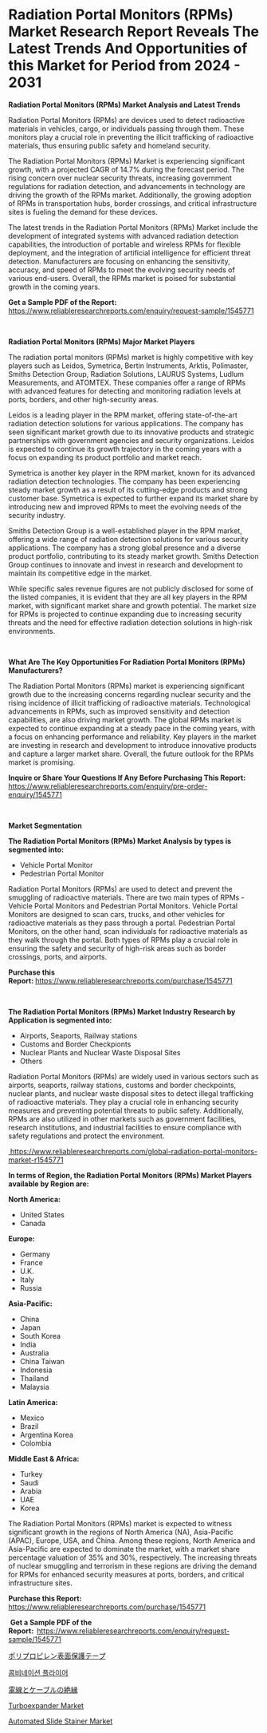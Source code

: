 <p><h1>Radiation Portal Monitors (RPMs) Market Research Report Reveals The Latest Trends And Opportunities of this Market for Period from 2024 - 2031</h1></p><p><strong>Radiation Portal Monitors (RPMs) Market Analysis and Latest Trends</strong></p>
<p><p>Radiation Portal Monitors (RPMs) are devices used to detect radioactive materials in vehicles, cargo, or individuals passing through them. These monitors play a crucial role in preventing the illicit trafficking of radioactive materials, thus ensuring public safety and homeland security. </p><p>The Radiation Portal Monitors (RPMs) Market is experiencing significant growth, with a projected CAGR of 14.7% during the forecast period. The rising concern over nuclear security threats, increasing government regulations for radiation detection, and advancements in technology are driving the growth of the RPMs market. Additionally, the growing adoption of RPMs in transportation hubs, border crossings, and critical infrastructure sites is fueling the demand for these devices.</p><p>The latest trends in the Radiation Portal Monitors (RPMs) Market include the development of integrated systems with advanced radiation detection capabilities, the introduction of portable and wireless RPMs for flexible deployment, and the integration of artificial intelligence for efficient threat detection. Manufacturers are focusing on enhancing the sensitivity, accuracy, and speed of RPMs to meet the evolving security needs of various end-users. Overall, the RPMs market is poised for substantial growth in the coming years.</p></p>
<p><strong>Get a Sample PDF of the Report:&nbsp;</strong> <a href="https://www.reliableresearchreports.com/enquiry/request-sample/1545771">https://www.reliableresearchreports.com/enquiry/request-sample/1545771</a></p>
<p>&nbsp;</p>
<p><strong>Radiation Portal Monitors (RPMs) Major Market Players</strong></p>
<p><p>The radiation portal monitors (RPMs) market is highly competitive with key players such as Leidos, Symetrica, Bertin Instruments, Arktis, Polimaster, Smiths Detection Group, Radiation Solutions, LAURUS Systems, Ludlum Measurements, and ATOMTEX. These companies offer a range of RPMs with advanced features for detecting and monitoring radiation levels at ports, borders, and other high-security areas.</p><p>Leidos is a leading player in the RPM market, offering state-of-the-art radiation detection solutions for various applications. The company has seen significant market growth due to its innovative products and strategic partnerships with government agencies and security organizations. Leidos is expected to continue its growth trajectory in the coming years with a focus on expanding its product portfolio and market reach.</p><p>Symetrica is another key player in the RPM market, known for its advanced radiation detection technologies. The company has been experiencing steady market growth as a result of its cutting-edge products and strong customer base. Symetrica is expected to further expand its market share by introducing new and improved RPMs to meet the evolving needs of the security industry.</p><p>Smiths Detection Group is a well-established player in the RPM market, offering a wide range of radiation detection solutions for various security applications. The company has a strong global presence and a diverse product portfolio, contributing to its steady market growth. Smiths Detection Group continues to innovate and invest in research and development to maintain its competitive edge in the market.</p><p>While specific sales revenue figures are not publicly disclosed for some of the listed companies, it is evident that they are all key players in the RPM market, with significant market share and growth potential. The market size for RPMs is projected to continue expanding due to increasing security threats and the need for effective radiation detection solutions in high-risk environments.</p></p>
<p>&nbsp;</p>
<p><strong>What Are The Key Opportunities For Radiation Portal Monitors (RPMs) Manufacturers?</strong></p>
<p><p>The Radiation Portal Monitors (RPMs) market is experiencing significant growth due to the increasing concerns regarding nuclear security and the rising incidence of illicit trafficking of radioactive materials. Technological advancements in RPMs, such as improved sensitivity and detection capabilities, are also driving market growth. The global RPMs market is expected to continue expanding at a steady pace in the coming years, with a focus on enhancing performance and reliability. Key players in the market are investing in research and development to introduce innovative products and capture a larger market share. Overall, the future outlook for the RPMs market is promising.</p></p>
<p><strong>Inquire or Share Your Questions If Any Before Purchasing This Report:</strong> <a href="https://www.reliableresearchreports.com/enquiry/pre-order-enquiry/1545771">https://www.reliableresearchreports.com/enquiry/pre-order-enquiry/1545771</a></p>
<p>&nbsp;</p>
<p><strong>Market Segmentation</strong></p>
<p><strong>The Radiation Portal Monitors (RPMs) Market Analysis by types is segmented into:</strong></p>
<p><ul><li>Vehicle Portal Monitor</li><li>Pedestrian Portal Monitor</li></ul></p>
<p><p>Radiation Portal Monitors (RPMs) are used to detect and prevent the smuggling of radioactive materials. There are two main types of RPMs - Vehicle Portal Monitors and Pedestrian Portal Monitors. Vehicle Portal Monitors are designed to scan cars, trucks, and other vehicles for radioactive materials as they pass through a portal. Pedestrian Portal Monitors, on the other hand, scan individuals for radioactive materials as they walk through the portal. Both types of RPMs play a crucial role in ensuring the safety and security of high-risk areas such as border crossings, ports, and airports.</p></p>
<p><strong>Purchase this Report:&nbsp;</strong><a href="https://www.reliableresearchreports.com/purchase/1545771">https://www.reliableresearchreports.com/purchase/1545771</a></p>
<p>&nbsp;</p>
<p><strong>The Radiation Portal Monitors (RPMs) Market Industry Research by Application is segmented into:</strong></p>
<p><ul><li>Airports, Seaports, Railway stations</li><li>Customs and Border Checkpionts</li><li>Nuclear Plants and Nuclear Waste Disposal Sites</li><li>Others</li></ul></p>
<p><p>Radiation Portal Monitors (RPMs) are widely used in various sectors such as airports, seaports, railway stations, customs and border checkpoints, nuclear plants, and nuclear waste disposal sites to detect illegal trafficking of radioactive materials. They play a crucial role in enhancing security measures and preventing potential threats to public safety. Additionally, RPMs are also utilized in other markets such as government facilities, research institutions, and industrial facilities to ensure compliance with safety regulations and protect the environment.</p></p>
<p><a href="https://www.reliableresearchreports.com/global-radiation-portal-monitors-market-r1545771">&nbsp;https://www.reliableresearchreports.com/global-radiation-portal-monitors-market-r1545771</a></p>
<p><strong>In terms of Region, the Radiation Portal Monitors (RPMs) Market Players available by Region are:</strong></p>
<p>
    <p> <strong> North America: </strong>
        <ul>
            <li>United States</li>
            <li>Canada</li>
        </ul>
        </p> 
    <p> <strong> Europe: </strong>
        <ul>
            <li>Germany</li>
            <li>France</li>
            <li>U.K.</li>
            <li>Italy</li>
            <li>Russia</li>
        </ul>
        </p> 
    <p> <strong> Asia-Pacific: </strong>
        <ul>
            <li>China</li>
            <li>Japan</li>
            <li>South Korea</li>
            <li>India</li>
            <li>Australia</li>
            <li>China Taiwan</li>
            <li>Indonesia</li>
            <li>Thailand</li>
            <li>Malaysia</li>
        </ul>
        </p> 
    <p> <strong> Latin America: </strong>
        <ul>
            <li>Mexico</li>
            <li>Brazil</li>
            <li>Argentina Korea</li>
            <li>Colombia</li>
        </ul>
        </p> 
    <p> <strong> Middle East & Africa: </strong>
        <ul>
            <li>Turkey</li>
            <li>Saudi</li>
            <li>Arabia</li>
            <li>UAE</li>
            <li>Korea</li>
        </ul>
    </p>
    </p>
<p><p>The Radiation Portal Monitors (RPMs) market is expected to witness significant growth in the regions of North America (NA), Asia-Pacific (APAC), Europe, USA, and China. Among these regions, North America and Asia-Pacific are expected to dominate the market, with a market share percentage valuation of 35% and 30%, respectively. The increasing threats of nuclear smuggling and terrorism in these regions are driving the demand for RPMs for enhanced security measures at ports, borders, and critical infrastructure sites.</p></p>
<p><strong>Purchase this Report: </strong><a href="https://www.reliableresearchreports.com/purchase/1545771">https://www.reliableresearchreports.com/purchase/1545771</a></p>
<p>&nbsp;<strong>Get a Sample PDF of the Report:&nbsp;&nbsp;</strong><a href="https://www.reliableresearchreports.com/enquiry/request-sample/1545771">https://www.reliableresearchreports.com/enquiry/request-sample/1545771</a></p>
<p><strong></strong></p>
<p><p><a href="https://github.com/AdellaPrice2023/Market-Research-Report-List-1/blob/main/7149388162138.md">ポリプロピレン表面保護テープ</a></p><p><a href="https://github.com/royErdmtyan906778/Market-Research-Report-List-2/blob/main/4659029174574.md">콤비네이션 플라이어</a></p><p><a href="https://github.com/AbigaleHuel/Market-Research-Report-List-1/blob/main/7341476162139.md">電線とケーブルの絶縁</a></p><p><a href="https://github.com/suitykhatun12/Market-Research-Report-List-1/blob/main/turboexpander-market.md">Turboexpander Market</a></p><p><a href="https://github.com/CliffMedina6/Market-Research-Report-List-5/blob/main/automated-slide-stainer-market.md">Automated Slide Stainer Market</a></p></p>